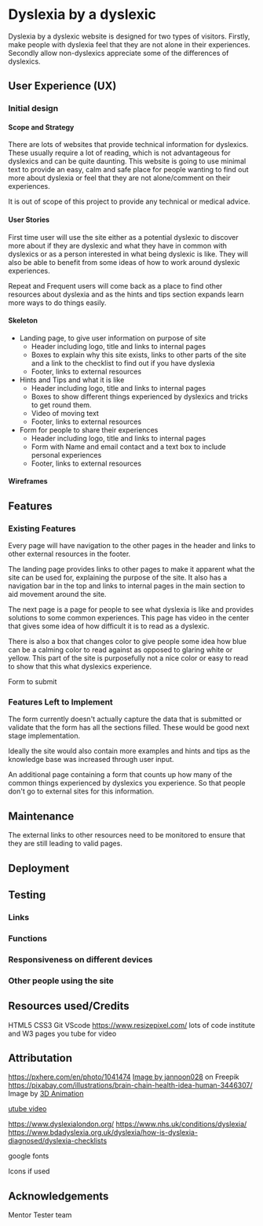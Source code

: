 # Dyslexia by a dyslexic
<p>Dyslexia by a dyslexic website is designed for two types of visitors. Firstly, make people with dyslexia feel that they are not alone in their experiences. Secondly allow non-dyslexics appreciate some of the differences of dyslexics.</p>

## User Experience (UX)
### Initial design
#### Scope and Strategy
<p>There are lots of websites that provide technical information for dyslexics. These usually require a lot of reading, which is not advantageous for dyslexics and can be quite daunting. This website is going to use minimal text to provide an easy, calm and safe place for people wanting to find out more about dyslexia or feel that they are not alone/comment on their experiences.</p>
<p>It is out of scope of this project to provide any technical or medical advice. </p>

#### User Stories
<p> First time user will use the site either as a potential dyslexic to discover more about if they are dyslexic and what they have in common with dyslexics or as a person interested in what being dyslexic is like. They will also be able to benefit from some ideas of how to work around dyslexic experiences.</p>
<p>Repeat and Frequent users will come back as a place to find other resources about dyslexia and as the hints and tips section expands learn more ways to do things easily.</p>

#### Skeleton
- Landing page, to give user information on purpose of site
  - Header including logo, title and links to internal pages
  - Boxes to explain why this site exists, links to other parts of the site and a link to the checklist to find out if you have dyslexia
  - Footer, links to external resources
- Hints and Tips and what it is like
  - Header including logo, title and links to internal pages
  - Boxes to show different things experienced by dyslexics and tricks to get round them.
  - Video of moving text
  - Footer, links to external resources
- Form for people to share their experiences
  - Header including logo, title and links to internal pages
  - Form with Name and email contact and a text box to include personal experiences
  - Footer, links to external resources
#### Wireframes
## Features
### Existing Features
<p>Every page will have navigation to the other pages in the header and links to other external resources in the footer.</p>
<p>The landing page provides links to other pages to make it apparent what the site can be used for, explaining the purpose of the site. It also has a navigation bar in the top and links to internal pages in the main section to aid movement around the site.</p>
<p>The next page is a page for people to see what dyslexia is like and provides solutions to some common experiences. This page has video in the center that gives some idea of how difficult it is to read as a dyslexic.</p>
<p>There is also a box that changes color to give people some idea how blue can be a calming color to read against as opposed to glaring white or yellow. This part of the site is purposefully not a nice color or easy to read to show that this what dyslexics experience.</p>
<p>Form to submit </p> 

### Features Left to Implement
The form currently doesn't actually capture the data that is submitted or validate that the form has all the sections filled. These would be good next stage implementation.


Ideally the site would also contain more examples and hints and tips as the knowledge base was increased through user input.


An additional page containing a form that counts up how many of the common things experienced by dyslexics you experience. So that people don't go to external sites for this information.

## Maintenance
The external links to other resources need to be monitored to ensure that they are still leading to valid pages.

## Deployment

## Testing
### Links
### Functions
### Responsiveness on different devices
### Other people using the site
## Resources used/Credits

HTML5
CSS3
Git
VScode
https://www.resizepixel.com/
lots of code institute and W3 pages
you tube for video
 ## Attributation
https://pxhere.com/en/photo/1041474
<a href="https://www.freepik.com/free-photo/open-book-grass_966471.htm#query=books&position=0&from_view=search&track=sph">Image by jannoon028</a> on Freepik
https://pixabay.com/illustrations/brain-chain-health-idea-human-3446307/ Image by <a href="https://pixabay.com/users/quincecreative-1031690/?utm_source=link-attribution&utm_medium=referral&utm_campaign=image&utm_content=3446307">3D Animation

utube video

https://www.dyslexialondon.org/
https://www.nhs.uk/conditions/dyslexia/
https://www.bdadyslexia.org.uk/dyslexia/how-is-dyslexia-diagnosed/dyslexia-checklists

google fonts

Icons if used

## Acknowledgements

Mentor
Tester team 
